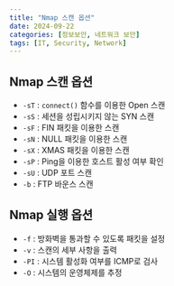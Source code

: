 ```yaml
---
title: "Nmap 스캔 옵션"
date: 2024-09-22
categories: [정보보안, 네트워크 보안]
tags: [IT, Security, Network]
---
```


## **Nmap 스캔 옵션**

- `-sT` : `connect()` 함수를 이용한 Open 스캔
- `-sS` : 세션을 성립시키지 않는 SYN 스캔
- `-sF` : FIN 패킷을 이용한 스캔
- `-sN` : NULL 패킷을 이용한 스캔
- `-sX` : XMAS 패킷을 이용한 스캔
- `-sP` : Ping을 이용한 호스트 활성 여부 확인
- `-sU` : UDP 포트 스캔
- `-b` : FTP 바운스 스캔

## **Nmap 실행 옵션**

- `-f` : 방화벽을 통과할 수 있도록 패킷을 설정
- `-v` : 스캔의 세부 사항을 출력
- `-PI` : 시스템 활성화 여부를 ICMP로 검사
- `-O` : 시스템의 운영체제를 추정
